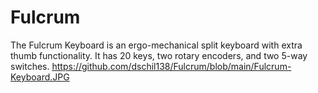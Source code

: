 # Fulcrum
The Fulcrum Keyboard is an ergo-mechanical split keyboard with extra thumb functionality. It has 20 keys, two rotary encoders, and two 5-way switches.
https://github.com/dschil138/Fulcrum/blob/main/Fulcrum-Keyboard.JPG
